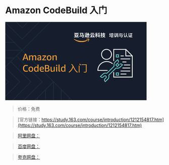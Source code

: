 # Amazon CodeBuild 入门

![img](../../../assets/study163/free/d15ab6638b644caea52e20fa8748c0ee.png)

> 价格：免费

> [官方链接：https://study.163.com/course/introduction/1212154817.htm](https://study.163.com/course/introduction/1212154817.htm)

> [阿里网盘：]()

> [百度网盘：]()

> [夸克网盘：]()
